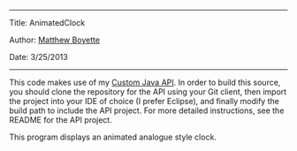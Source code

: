 *******************************************
Title:  AnimatedClock

Author: [Matthew Boyette](mailto:Dyndrilliac@gmail.com)

Date:   3/25/2013
*******************************************

This code makes use of my [Custom Java API](https://github.com/Dyndrilliac/java-custom-api). In order to build this source, you should clone the repository for the API using your Git client, then import the project into your IDE of choice (I prefer Eclipse), and finally modify the build path to include the API project. For more detailed instructions, see the README for the API project.

This program displays an animated analogue style clock.